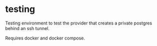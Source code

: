 # testing

Testing environment to test the provider that creates a private postgres behind an ssh tunnel.

Requires docker and docker compose.
